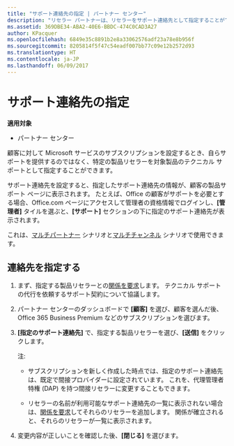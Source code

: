 ```yaml
---
title: "サポート連絡先の指定 | パートナー センター"
description: "リセラー パートナーは、リセラーをサポート連絡先として指定することができます。"
ms.assetid: 369DBE34-ABA2-40E6-BBDC-474C0CAD3A27
author: KPacquer
ms.openlocfilehash: 6849e35c8891b2e8a33062576adf23a78e8b956f
ms.sourcegitcommit: 8205814f5f47c54eadf007bb77c09e12b2572d93
ms.translationtype: HT
ms.contentlocale: ja-JP
ms.lasthandoff: 06/09/2017
---
```

# <a name="assign-support-contacts"></a>サポート連絡先の指定

**適用対象**

-  パートナー センター

顧客に対して Microsoft サービスのサブスクリプションを設定するとき、自らサポートを提供するのではなく、特定の製品リセラーを対象製品のテクニカル サポートとして指定することができます。

サポート連絡先を設定すると、指定したサポート連絡先の情報が、顧客の製品サポート ページに表示されます。 たとえば、Office の顧客がサポートを必要とする場合、Office.com ページにアクセスして管理者の資格情報でログインし、**[管理者]** タイルを選ぶと、**[サポート]** セクションの下に指定のサポート連絡先が表示されます。

これは、[マルチパートナー](multipartner.md) シナリオと[マルチチャンネル](multichannel.md) シナリオで使用できます。 

<a href="" id="assigncontacts"></a>
## <a name="assign-contacts"></a>連絡先を指定する

1.  まず、指定する製品リセラーとの[関係を要求](request-a-relationship-with-a-customer.md)します。 テクニカル サポートの代行を依頼するサポート契約について協議します。

2.  パートナー センターのダッシュボードで **[顧客]** を選び、顧客を選んだ後、Office 365 Business Premium などのサブスクリプションを選びます。

3.  **[指定のサポート連絡先]** で、指定する製品リセラーを選び、**[送信]** をクリックします。 

    注: 
    
    *  サブスクリプションを新しく作成した時点では、指定のサポート連絡先は、既定で間接プロバイダーに設定されています。 これを、代理管理者特権 (DAP) を持つ間接リセラーに変更することもできます。
    
    *  リセラーの名前が利用可能なサポート連絡先の一覧に表示されない場合は、[関係を要求](request-a-relationship-with-a-customer.md)してそれらのリセラーを追加します。 関係が確立されると、それらのリセラーが一覧に表示されます。  

4.  変更内容が正しいことを確認した後、**[閉じる]** を選びます。